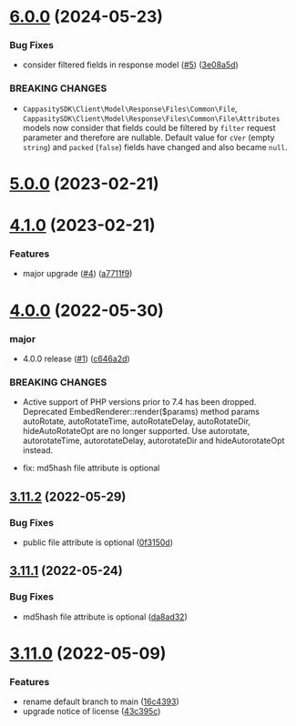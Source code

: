 # [6.0.0](https://github.com/CappasityTech/Cappasity-PHP-SDK/compare/v5.0.0...v6.0.0) (2024-05-23)


### Bug Fixes

* consider filtered fields in response model ([#5](https://github.com/CappasityTech/Cappasity-PHP-SDK/issues/5)) ([3e08a5d](https://github.com/CappasityTech/Cappasity-PHP-SDK/commit/3e08a5dcac0536b8132e012c0dad88a913e20d1d))


### BREAKING CHANGES

* `CappasitySDK\Client\Model\Response\Files\Common\File`,
`CappasitySDK\Client\Model\Response\Files\Common\File\Attributes` models now consider that fields could be filtered by `filter`
request parameter and therefore are
nullable. Default value for `cVer` (empty `string`) and `packed` (`false`) fields have changed and also became `null`.

# [5.0.0](https://github.com/CappasityTech/Cappasity-PHP-SDK/compare/v4.1.0...v5.0.0) (2023-02-21)

# [4.1.0](https://github.com/CappasityTech/Cappasity-PHP-SDK/compare/v4.0.0...v4.1.0) (2023-02-21)


### Features

* major upgrade ([#4](https://github.com/CappasityTech/Cappasity-PHP-SDK/issues/4)) ([a7711f9](https://github.com/CappasityTech/Cappasity-PHP-SDK/commit/a7711f9))

# [4.0.0](https://github.com/CappasityTech/Cappasity-PHP-SDK/compare/v3.11.2...v4.0.0) (2022-05-30)


### major

* 4.0.0 release ([#1](https://github.com/CappasityTech/Cappasity-PHP-SDK/issues/1)) ([c646a2d](https://github.com/CappasityTech/Cappasity-PHP-SDK/commit/c646a2d))


### BREAKING CHANGES

* Active support of PHP versions prior to 7.4 has been dropped.
Deprecated EmbedRenderer::render($params) method params autoRotate, autoRotateTime, autoRotateDelay, autoRotateDir, hideAutoRotateOpt are no longer supported. Use autorotate, autorotateTime, autorotateDelay, autorotateDir and hideAutorotateOpt instead.

* fix: md5hash file attribute is optional

## [3.11.2](https://github.com/CappasityTech/Cappasity-PHP-SDK/compare/v3.11.1...v3.11.2) (2022-05-29)


### Bug Fixes

* public file attribute is optional ([0f3150d](https://github.com/CappasityTech/Cappasity-PHP-SDK/commit/0f3150d))

## [3.11.1](https://github.com/CappasityTech/Cappasity-PHP-SDK/compare/v3.11.0...v3.11.1) (2022-05-24)


### Bug Fixes

* md5hash file attribute is optional ([da8ad32](https://github.com/CappasityTech/Cappasity-PHP-SDK/commit/da8ad32))

# [3.11.0](https://github.com/CappasityTech/Cappasity-PHP-SDK/compare/v3.10.3...v3.11.0) (2022-05-09)


### Features

* rename default branch to main ([16c4393](https://github.com/CappasityTech/Cappasity-PHP-SDK/commit/16c4393))
* upgrade notice of license ([43c395c](https://github.com/CappasityTech/Cappasity-PHP-SDK/commit/43c395c))
